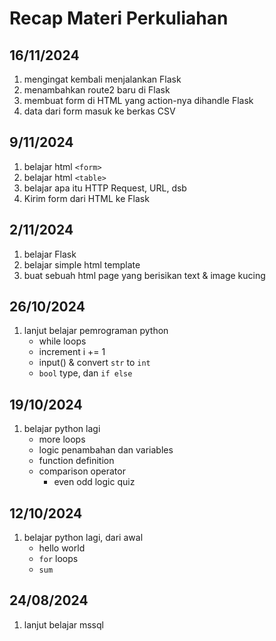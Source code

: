 # Recap Materi Perkuliahan

## 16/11/2024
1. mengingat kembali menjalankan Flask
2. ⁠menambahkan route2 baru di Flask
3. ⁠membuat form di HTML yang action-nya dihandle Flask
4. ⁠data dari form masuk ke berkas CSV

## 9/11/2024
1. belajar html `<form>`
2. belajar html `<table>`
3. belajar apa itu HTTP Request, URL, dsb
4. Kirim form dari HTML ke Flask

## 2/11/2024
1. belajar Flask
2. belajar simple html template
3. buat sebuah html page yang berisikan text & image kucing

## 26/10/2024
1. lanjut belajar pemrograman python
    - while loops
    - increment i += 1
    - input() & convert `str` to `int`
    - `bool` type, dan `if else`

## 19/10/2024
1. belajar python lagi
    - more loops
    - logic penambahan dan variables
    - function definition
    - comparison operator
        - even odd logic quiz

## 12/10/2024
1. belajar python lagi, dari awal
    - hello world
    - `for` loops
    - `sum`

## 24/08/2024
1. lanjut belajar mssql